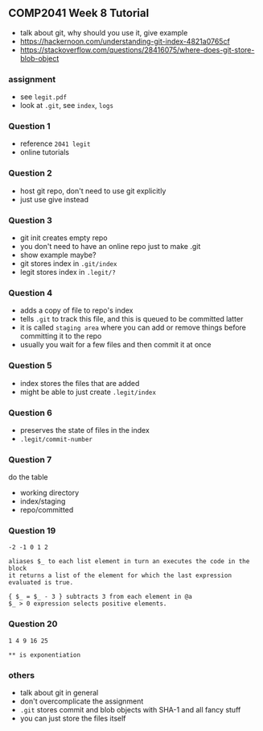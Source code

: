 ## COMP2041 Week 8 Tutorial

- talk about git, why should you use it, give example
- https://hackernoon.com/understanding-git-index-4821a0765cf
- https://stackoverflow.com/questions/28416075/where-does-git-store-blob-object

### assignment

- see `legit.pdf`
- look at `.git`, see `index`, `logs`

### Question 1

- reference `2041 legit`
- online tutorials

### Question 2

- host git repo, don't need to use git explicitly
- just use give instead

### Question 3

- git init creates empty repo
- you don't need to have an online repo just to make .git
- show example maybe?
- git stores index in `.git/index`
- legit stores index in `.legit/?`

### Question 4

- adds a copy of file to repo's index
- tells `.git` to track this file, and this is queued to be committed latter
- it is called `staging area` where you can add or remove things before committing it to the repo
- usually you wait for a few files and then commit it at once

### Question 5

- index stores the files that are added
- might be able to just create `.legit/index`

### Question 6

- preserves the state of files in the index
- `.legit/commit-number`

### Question 7

do the table

- working directory
- index/staging
- repo/committed

### Question 19

```
-2 -1 0 1 2

aliases $_ to each list element in turn an executes the code in the block
it returns a list of the element for which the last expression evaluated is true.

{ $_ = $_ - 3 } subtracts 3 from each element in @a
$_ > 0 expression selects positive elements.
```

### Question 20

```
1 4 9 16 25

** is exponentiation
```

### others

- talk about git in general
- don't overcomplicate the assignment
- `.git` stores commit and blob objects with SHA-1 and all fancy stuff
- you can just store the files itself
